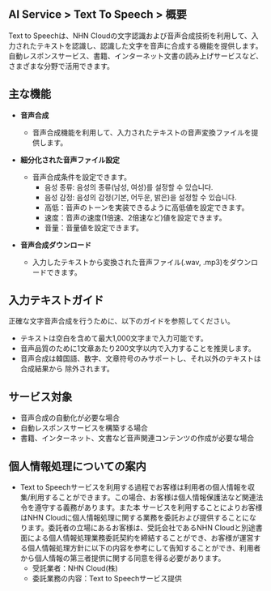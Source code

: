 ## AI Service > Text To Speech > 概要

Text to Speechは、NHN Cloudの文字認識および音声合成技術を利用して、入力されたテキストを認識し、認識した文字を音声に合成する機能を提供します。 
自動レスポンスサービス、書籍、インターネット文書の読み上げサービスなど、さまざまな分野で活用できます。

## 主な機能

* **音声合成**
	* 音声合成機能を利用して、入力されたテキストの音声変換ファイルを提供します。

* **細分化された音声ファイル設定**
	* 音声合成条件を設定できます。
		* 음성 종류: 음성의 종류(남성, 여성)를 설정할 수 있습니다.
		* 음성 감정: 음성의 감정(기본, 어두운, 밝은)을 설정할 수 있습니다.
		* 高低：音声のトーンを実装できるように高低値を設定できます。
		* 速度：音声の速度(1倍速、2倍速など)値を設定できます。
		* 音量：音量値を設定できます。

* **音声合成ダウンロード**
	* 入力したテキストから変換された音声ファイル(.wav, .mp3)をダウンロードできます。

## 入力テキストガイド

正確な文字音声合成を行うために、以下のガイドを参照してください。

* テキストは空白を含めて最大1,000文字まで入力可能です。
* 音声品質のために1文章あたり200文字以内で入力することを推奨します。
* 音声合成は韓国語、数字、文章符号のみサポートし、それ以外のテキストは合成結果から 除外されます。
    
## サービス対象
* 音声合成の自動化が必要な場合
* 自動レスポンスサービスを構築する場合
* 書籍、インターネット、文書など音声関連コンテンツの作成が必要な場合

## 個人情報処理についての案内
* Text to Speechサービスを利用する過程でお客様は利用者の個人情報を収集/利用することができます。この場合、お客様は個人情報保護法など関連法令を遵守する義務があります。また本 サービスを利用することによりお客様はNHN Cloudに個人情報処理に関する業務を委託および提供することになります。委託者の立場にあるお客様は、受託会社であるNHN Cloudと別途書面による個人情報処理業務委託契約を締結することができ、お客様が運営する個人情報処理方針に以下の内容を参考にして告知することができ、利用者から個人情報の第三者提供に関する同意を得る必要があります。
    - 受託業者：NHN Cloud(株)
    - 委託業務の内容：Text to Speechサービス提供
